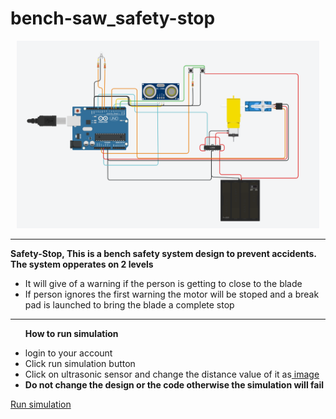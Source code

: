 # bench-saw_safety-stop
<div align="center">
<img height = 300 src = "image.png">
</div>

<hr>

<b>Safety-Stop, This is a bench safety system design to prevent accidents. The system opperates on 2 levels</b>

<ul>
  <li>It will give of a warning if the person is getting to close to the blade</li>
  <li>If person ignores the first warning the motor will be stoped and a break pad is launched to bring the blade a complete stop</li>
</ul>

<hr>

<b><ul>How to run simulation</ul></b>
<ul>
   <li>login to your account</li>
   <li>Click run simulation button</li>
   <li>Click on ultrasonic sensor and change the distance value of it as<a href = "image3.JPG"> image</a> 
   <li><b>Do not change the design or the code otherwise the simulation will fail</b></li>
 </ul>
<a href= "#" >Run simulation</a>
